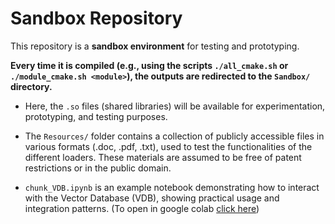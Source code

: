 
# Sandbox Repository

This repository is a **sandbox environment** for testing and prototyping.

**Every time it is compiled (e.g., using the scripts `./all_cmake.sh` or `./module_cmake.sh <module>`),
  the outputs are **redirected** to the `Sandbox/` directory.**
  
* Here, the `.so` files (shared libraries) will be available
  for experimentation, prototyping, and testing purposes.

* The `Resources/` folder contains a collection of publicly accessible files in various formats (.doc, .pdf, .txt), used to test the functionalities of the different loaders. These materials are assumed to be free of patent restrictions or in the public domain.

* `chunk_VDB.ipynb` is an example notebook demonstrating how to interact with the Vector Database (VDB), showing practical usage and integration patterns. (To open in google colab
[click here](https://colab.research.google.com/github/bbzaffari/purecpp/blob/main/Sandbox/demo_chunk_VDB.ipynb))
